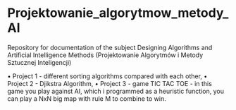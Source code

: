# Projektowanie_algorytmow_metody_AI
Repository for documentation of the subject Designing Algorithms and Artificial Intelligence Methods (Projektowanie Algorytmów i Metody Sztucznej Inteligencji)

• Project 1 - different sorting algorithms compared with each other,
• Project 2 - Djikstra Algorithm,
• Project 3 - game TIC TAC TOE - in this game you play against AI, which i programmed as a heuristic function, you can play a NxN big map with rule M to combine to win.
